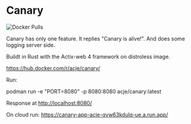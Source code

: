 # Canary

![Docker Pulls](https://img.shields.io/docker/pulls/acje/canary)

Canary has only one feature. It replies "Canary is alive!". And does some logging server side.

Buildt in Rust with the Actix-web 4 framework on distroless image.

<https://hub.docker.com/r/acje/canary/>

Run:

podman run -e "PORT=8080" -p 8080:8080 acje/canary:latest

Response at <http://localhost:8080/>

On cloud run:
<https://canary-app-acje-qvw63kdulq-ue.a.run.app/>
